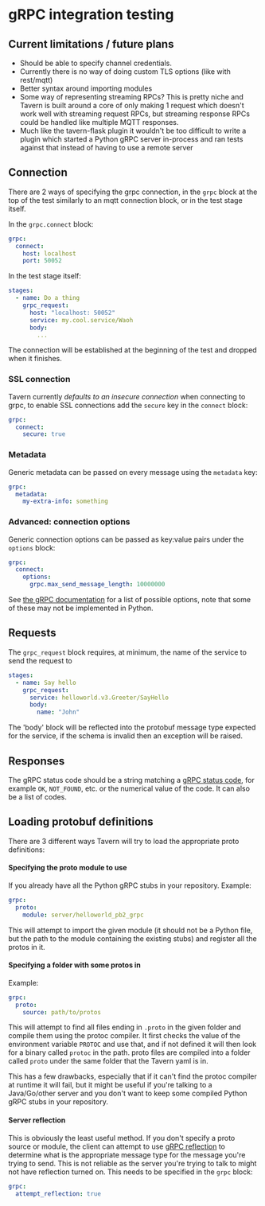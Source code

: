 # gRPC integration testing

## Current limitations / future plans

- Should be able to specify channel credentials.
- Currently there is no way of doing custom TLS options (like with rest/mqtt)
- Better syntax around importing modules
- Some way of representing streaming RPCs? This is pretty niche and Tavern is built around a core of only making 1
  request which doesn't work well with streaming request RPCs, but streaming response RPCs could be handled like
  multiple MQTT responses.
- Much like the tavern-flask plugin it wouldn't be too difficult to write a plugin which started a Python gRPC server
  in-process and ran tests against that instead of having to use a remote server

## Connection

There are 2 ways of specifying the grpc connection, in the `grpc` block at the top of the test similarly to an mqtt
connection block, or in the test stage itself.

In the `grpc.connect` block:

```yaml
grpc:
  connect:
    host: localhost
    port: 50052
```

In the test stage itself:

```yaml
stages:
  - name: Do a thing
    grpc_request:
      host: "localhost: 50052"
      service: my.cool.service/Waoh
      body:
        ...
```

The connection will be established at the beginning of the test and dropped when it finishes.

### SSL connection

Tavern currently _defaults to an insecure connection_ when connecting to grpc, to enable SSL connections add
the `secure` key in the `connect` block:

```yaml
grpc:
  connect:
    secure: true
```

### Metadata

Generic metadata can be passed on every message using the `metadata` key:

```yaml
grpc:
  metadata:
    my-extra-info: something
```

### Advanced: connection options

Generic connection options can be passed as key:value pairs under the `options` block:

```yaml
grpc:
  connect:
    options:
      grpc.max_send_message_length: 10000000
```

See [the gRPC documentation](https://grpc.github.io/grpc/core/group__grpc__arg__keys.html) for a list of possible
options, note that some of these may not be implemented in Python.

## Requests

The `grpc_request` block requires, at minimum, the name of the service to send the request to

```yaml
stages:
  - name: Say hello
    grpc_request:
      service: helloworld.v3.Greeter/SayHello
      body:
        name: "John"
```

The 'body' block will be reflected into the protobuf message type expected for the service, if the schema is invalid
then an exception will be raised.

## Responses

The gRPC status code should be a string matching
a [gRPC status code](https://grpc.github.io/grpc/core/md_doc_statuscodes.html), for
example `OK`, `NOT_FOUND`, etc. or the numerical value of the code. It can also be a list of codes.

## Loading protobuf definitions

There are 3 different ways Tavern will try to load the appropriate proto definitions:

#### Specifying the proto module to use

If you already have all the Python gRPC stubs in your repository. Example:

```yaml
grpc:
  proto:
    module: server/helloworld_pb2_grpc
```

This will attempt to import the given module (it should not be a Python file, but the path to the module containing the
existing stubs) and register all the protos in it.

#### Specifying a folder with some protos in

Example:

```yaml
grpc:
  proto:
    source: path/to/protos
```

This will attempt to find all files ending in `.proto` in the given folder and compile them using
the protoc compiler. It first checks the value of the environment variable `PROTOC` and use that,
and if not defined it will then look for a binary called `protoc` in the path. proto files are
compiled into a folder called `proto` under the same folder that the Tavern yaml is in.

This has a few drawbacks, especially that if it can't find the protoc compiler at runtime it will
fail, but it might be useful if you're talking to a Java/Go/other server and you don't want to keep
some compiled Python gRPC stubs in your repository.

#### Server reflection

This is obviously the least useful method. If you don't specify a proto source or module, the client
can attempt to
use [gRPC reflection](https://github.com/grpc/grpc/blob/master/doc/server-reflection.md) to
determine what is the appropriate message type for the message you're trying to send. This is not
reliable as the server you're trying to talk to might not have reflection turned on. This needs to be specified in
the `grpc` block:

```yaml
grpc:
  attempt_reflection: true
```
